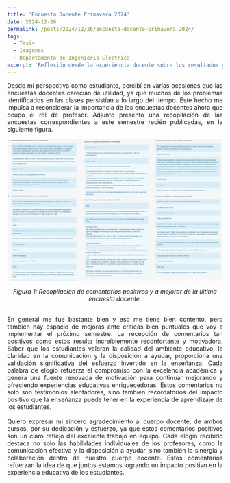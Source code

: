 ```yaml
---
title: 'Encuesta Docente Primavera 2024'
date: 2024-12-26
permalink: /posts/2024/12/26/encuesta-docente-primavera-2024/
tags:
  - Tesis
  - Imagenes
  - Departamento de Ingenieria Electrica
excerpt: 'Reflexión desde la experiencia docente sobre los resultados y la importancia de las encuestas docentes, incluyendo agradecimientos y planes de mejora.'
---
```



<div style="text-align: justify;">Desde mi perspectiva como estudiante, percibí en varias ocasiones que las encuestas docentes carecían de utilidad, ya que muchos de los problemas identificados en las clases persistían a lo largo del tiempo. Este hecho me impulsa a reconsiderar la importancia de las encuestas docentes ahora que ocupo el rol de profesor. Adjunto presento una recopilación de las encuestas correspondientes a este semestre recién publicadas, en la siguiente figura. </div>


<p align="center">
  <p align="center">
  <img src="/files/Encuestas_2024_02.png" alt="Recopilación de comentarios positivos y a mejorar de la ultima encuesta docente.">
</p>
<p align="center">
  <em>Figura 1: Recopilación de comentarios positivos y a mejorar de la ultima encuesta docente.</em>
</p>

<br>
<div style="text-align: justify;">En general me fue bastante bien y eso me tiene bien contento, pero también hay espacio de mejoras ante criticas bien puntuales que voy a implementar el próximo semestre. La recepción de comentarios tan positivos como estos resulta increíblemente reconfortante y motivadora. Saber que los estudiantes valoran la calidad del ambiente educativo, la claridad en la comunicación y la disposición a ayudar, proporciona una validación significativa del esfuerzo invertido en la enseñanza. Cada palabra de elogio refuerza el compromiso con la excelencia académica y genera una fuente renovada de motivación para continuar mejorando y ofreciendo experiencias educativas enriquecedoras. Estos comentarios no solo son testimonios alentadores, sino también recordatorios del impacto positivo que la enseñanza puede tener en la experiencia de aprendizaje de los estudiantes.</div>
<br>
<div style="text-align: justify;">Quiero expresar mi sincero agradecimiento al cuerpo docente, de ambos cursos, por su dedicación y esfuerzo, ya que estos comentarios positivos son un claro reflejo del excelente trabajo en equipo. Cada elogio recibido destaca no solo las habilidades individuales de los profesores, como la comunicación efectiva y la disposición a ayudar, sino también la sinergia y colaboración dentro de nuestro cuerpo docente. Estos comentarios refuerzan la idea de que juntos estamos logrando un impacto positivo en la experiencia educativa de los estudiantes. </div>
